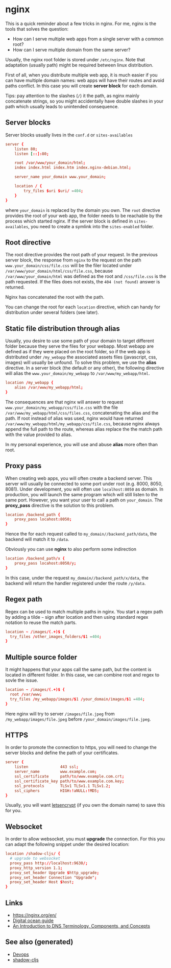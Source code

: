 # nginx

This is a quick reminder about a few tricks in nginx. For me, nginx is the tools that solves the question:

-   How can I serve multiple web apps from a single server with a common root?
-   How can I serve multiple domain from the same server?

Usually, the nginx root folder is stored under `/etc/nginx`. Note that adaptation (usually path) might be required between linux distribution.

First of all, when you distribute multiple web app, it is much easier if you can have multiple domain names: web apps will have their routes and avoid paths conflict. In this case you will create **server block** for each domain.

Tips: pay attention to the slashes (`/`) it the path, as nginx mainly concatenate strings, so you might accidentally have double slashes in your path which usually leads to unintended consequence.


## Server blocks

Server blocks usually lives in the `conf.d` or `sites-availables`

```conf
server {
	listen 80;
	listen [::]:80;

	root /var/www/your_domain/html;
	index index.html index.htm index.nginx-debian.html;

	server_name your_domain www.your_domain;

	location / {
		try_files $uri $uri/ =404;
	}
}
```

where `your_domain` is replaced by the domain you own. The `root` directive provides the root of your web app, the folder needs to be reachable by the process which started nginx. If the server block is defined in `sites-availables`, you need to create a symlink into the `sites-enabled` folder.


## Root directive

The root directive provides the root path of your request. In the previous server block, the response from `nginx` to the request on the path `www.your_domain/css/file.css` will be the filer located under `/var/www/your_domain/html/css/file.css`, because `/var/www/your_domain/html` was defined as the root and `/css/file.css` is the path requested. If the files does not exists, the `404 (not found)` answer is returned.

Nginx has concatenated the root with the path.

You can change the root for each `location` directive, which can handy for distribution under several folders (see later).


## Static file distribution through alias

Usually, you desire to use some path of your domain to target different folder because they serve the files for your webapp. Most webapp are defined as if they were placed on the root folder, so if the web app is distributed under `/my_webapp` the associated assets files (javascript, css, images) will usually be unfound. To solve this problem, we use the **alias** directive. In a server block (the default or any other), the following directive will alias the `www.your_domain/my_webapp` to `/var/www/my_webapp/html`.

```conf
location /my_webapp {
    alias /var/www/my_webapp/html;
}
```

The consequences are that nginx will answer to request `www.your_domain/my_webapp/css/file.css` with the file `/var/www/my_webapp/html/css/files.css`, concatenating the alias and the path. If root instead of alias was used, nginx would have returned `/var/www/my_webapp/html/my_webapp/css/file.css`, because nginx always append the full path to the route, whereas alias replace the the match path with the value provided to alias.

In my personal experience, you will use and abuse **alias** more often than root.


## Proxy pass

When creating web apps, you will often create a backend server. This server will usually be connected to some port under root (e.g. 8000, 8050, 8081). Under development, you will often use `localhost:8050` as domain. In production, you will launch the same program which will still listen to the same port. However, you want your user to call a path on `your_domain`. The **proxy\_pass** directive is the solution to this problem.

```conf
location /backend_path {
    proxy_pass locahost:8050;
}
```

Hence the for each request called to `my_domain//backend_path/data`, the backend will match it to `/data`.

Obviously you can use **nginx** to also perform some indirection

```conf
location /backend_path/x {
    proxy_pass locahost:8050/y;
}
```

In this case, under the request `my_domain//backend_path/x/data`, the backend will return the handler registered under the route `/y/data`.


## Regex path

Regex can be used to match multiple paths in nginx. You start a regex path by adding a tilde `~` sign after location and then using standard regex notation to reuse the match parts.

```conf
location ~ /images/(.+)$ {
  try_files /other_images_folders/$1 =404;
}
```


## Multiple source folder

It might happens that your apps call the same path, but the content is located in different folder. In this case, we can combine root and regex to sovle the issue.

```conf
location ~ /images/(.+)$ {
  root /var/www;
  try_files /my_webapp/images/$1 /your_domain/images/$1 =404;
}
```

Here nginx will try to server `/images/file.jpeg` from `/my_webapp/images/file.jpeg` before `/your_domain/images/file.jpeg`.


## HTTPS

In order to promote the connection to https, you will need to change the server blocks and define the path of your certificates.

```conf
server {
    listen              443 ssl;
    server_name         www.example.com;
    ssl_certificate     path/to/www.example.com.crt;
    ssl_certificate_key path/to/www.example.com.key;
    ssl_protocols       TLSv1 TLSv1.1 TLSv1.2;
    ssl_ciphers         HIGH:!aNULL:!MD5;
}
```

Usually, you will want [letsencrypt](https://www.digitalocean.com/community/tutorials/how-to-secure-nginx-with-let-s-encrypt-on-ubuntu-18-04) (if you own the domain name) to save this for you.


## Websocket

In order to allow websocket, you must **upgrade** the connection. For this you can adapt the following snippet under the desired location:

```conf
location /shadow-cljs/ {
  # upgrade to websocket
  proxy_pass http://localhost:9630/;
  proxy_http_version 1.1;
  proxy_set_header Upgrade $http_upgrade;
  proxy_set_header Connection "Upgrade";
  proxy_set_header Host $host;
}
```


## Links

-   <https://nginx.org/en/>
-   [Digital ocean guide](https://www.digitalocean.com/community/tutorials/how-to-install-nginx-on-ubuntu-20-04)
-   [An Introduction to DNS Terminology, Components, and Concepts](https://www.digitalocean.com/community/tutorials/an-introduction-to-dns-terminology-components-and-concepts)


## See also (generated)

-   [Devops](devops.md)
-   [shadow-cljs](20200430154647-shadow_cljs.md)
